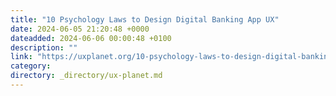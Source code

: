 ```yaml
---
title: "10 Psychology Laws to Design Digital Banking App UX"
date: 2024-06-05 21:20:48 +0000
dateadded: 2024-06-06 00:00:48 +0100
description: ""
link: "https://uxplanet.org/10-psychology-laws-to-design-digital-banking-app-ux-8f89636ea9ee?source=rss----819cc2aaeee0---4"
category:
directory: _directory/ux-planet.md
---
```

